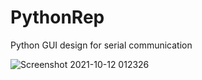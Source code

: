 # PythonRep
Python GUI design for serial communication

![Screenshot 2021-10-12 012326](https://user-images.githubusercontent.com/55939893/136862404-551b8706-314d-46db-8cd3-8a7030872140.png)
